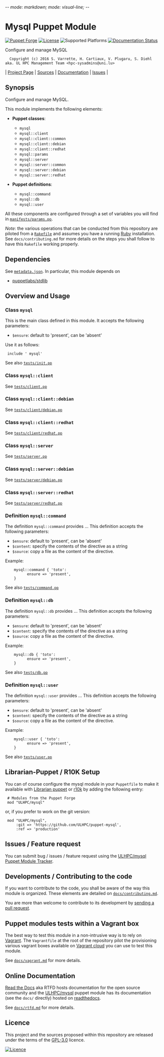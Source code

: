 -*- mode: markdown; mode: visual-line;  -*-

# Mysql Puppet Module 

[![Puppet Forge](http://img.shields.io/puppetforge/v/ULHPC/mysql.svg)](https://forge.puppetlabs.com/ULHPC/mysql)
[![License](http://img.shields.io/:license-GPL3.0-blue.svg)](LICENSE)
![Supported Platforms](http://img.shields.io/badge/platform-debian-lightgrey.svg)
[![Documentation Status](https://readthedocs.org/projects/ulhpc-puppet-mysql/badge/?version=latest)](https://readthedocs.org/projects/ulhpc-puppet-mysql/?badge=latest)

Configure and manage MySQL

      Copyright (c) 2016 S. Varrette, H. Cartiaux, V. Plugaru, S. Diehl aka. UL HPC Management Team <hpc-sysadmins@uni.lu>
      

| [Project Page](https://github.com/ULHPC/puppet-mysql) | [Sources](https://github.com/ULHPC/puppet-mysql) | [Documentation](https://ulhpc-puppet-mysql.readthedocs.org/en/latest/) | [Issues](https://github.com/ULHPC/puppet-mysql/issues) |

## Synopsis

Configure and manage MySQL.

This module implements the following elements: 

* __Puppet classes__:
    - `mysql` 
    - `mysql::client` 
    - `mysql::client::common` 
    - `mysql::client::debian` 
    - `mysql::client::redhat` 
    - `mysql::params` 
    - `mysql::server` 
    - `mysql::server::common` 
    - `mysql::server::debian` 
    - `mysql::server::redhat` 

* __Puppet definitions__: 
    - `mysql::command` 
    - `mysql::db` 
    - `mysql::user` 

All these components are configured through a set of variables you will find in
[`manifests/params.pp`](manifests/params.pp). 

_Note_: the various operations that can be conducted from this repository are piloted from a [`Rakefile`](https://github.com/ruby/rake) and assumes you have a running [Ruby](https://www.ruby-lang.org/en/) installation.
See `docs/contributing.md` for more details on the steps you shall follow to have this `Rakefile` working properly. 

## Dependencies

See [`metadata.json`](metadata.json). In particular, this module depends on 

* [puppetlabs/stdlib](https://forge.puppetlabs.com/puppetlabs/stdlib)

## Overview and Usage

### Class `mysql`

This is the main class defined in this module.
It accepts the following parameters: 

* `$ensure`: default to 'present', can be 'absent'

Use it as follows:

     include ' mysql'

See also [`tests/init.pp`](tests/init.pp)

### Class `mysql::client`

See [`tests/client.pp`](tests/client.pp)
### Class `mysql::client::debian`

See [`tests/client/debian.pp`](tests/client/debian.pp)
### Class `mysql::client::redhat`

See [`tests/client/redhat.pp`](tests/client/redhat.pp)
### Class `mysql::server`

See [`tests/server.pp`](tests/server.pp)
### Class `mysql::server::debian`

See [`tests/server/debian.pp`](tests/server/debian.pp)
### Class `mysql::server::redhat`

See [`tests/server/redhat.pp`](tests/server/redhat.pp)

### Definition `mysql::command`

The definition `mysql::command` provides ...
This definition accepts the following parameters:

* `$ensure`: default to 'present', can be 'absent'
* `$content`: specify the contents of the directive as a string
* `$source`: copy a file as the content of the directive.

Example:

        mysql::command { 'toto':
		      ensure => 'present',
        }

See also [`tests/command.pp`](tests/command.pp)

### Definition `mysql::db`

The definition `mysql::db` provides ...
This definition accepts the following parameters:

* `$ensure`: default to 'present', can be 'absent'
* `$content`: specify the contents of the directive as a string
* `$source`: copy a file as the content of the directive.

Example:

        mysql::db { 'toto':
		      ensure => 'present',
        }

See also [`tests/db.pp`](tests/db.pp)

### Definition `mysql::user`

The definition `mysql::user` provides ...
This definition accepts the following parameters:

* `$ensure`: default to 'present', can be 'absent'
* `$content`: specify the contents of the directive as a string
* `$source`: copy a file as the content of the directive.

Example:

        mysql::user { 'toto':
		      ensure => 'present',
        }

See also [`tests/user.pp`](tests/user.pp)


## Librarian-Puppet / R10K Setup

You can of course configure the mysql module in your `Puppetfile` to make it available with [Librarian puppet](http://librarian-puppet.com/) or
[r10k](https://github.com/adrienthebo/r10k) by adding the following entry:

     # Modules from the Puppet Forge
     mod "ULHPC/mysql"

or, if you prefer to work on the git version: 

     mod "ULHPC/mysql", 
         :git => 'https://github.com/ULHPC/puppet-mysql',
         :ref => 'production' 

## Issues / Feature request

You can submit bug / issues / feature request using the [ULHPC/mysql Puppet Module Tracker](https://github.com/ULHPC/puppet-mysql/issues). 

## Developments / Contributing to the code 

If you want to contribute to the code, you shall be aware of the way this module is organized. 
These elements are detailed on [`docs/contributing.md`](contributing/index.md).

You are more than welcome to contribute to its development by [sending a pull request](https://help.github.com/articles/using-pull-requests). 

## Puppet modules tests within a Vagrant box

The best way to test this module in a non-intrusive way is to rely on [Vagrant](http://www.vagrantup.com/).
The `Vagrantfile` at the root of the repository pilot the provisioning various vagrant boxes available on [Vagrant cloud](https://atlas.hashicorp.com/boxes/search?utf8=%E2%9C%93&sort=&provider=virtualbox&q=svarrette) you can use to test this module.

See [`docs/vagrant.md`](vagrant.md) for more details. 

## Online Documentation

[Read the Docs](https://readthedocs.org/) aka RTFD hosts documentation for the open source community and the [ULHPC/mysql](https://github.com/ULHPC/puppet-mysql) puppet module has its documentation (see the `docs/` directly) hosted on [readthedocs](http://ulhpc-puppet-mysql.rtfd.org).

See [`docs/rtfd.md`](rtfd.md) for more details.

## Licence

This project and the sources proposed within this repository are released under the terms of the [GPL-3.0](LICENCE) licence.


[![Licence](https://www.gnu.org/graphics/gplv3-88x31.png)](LICENSE)
